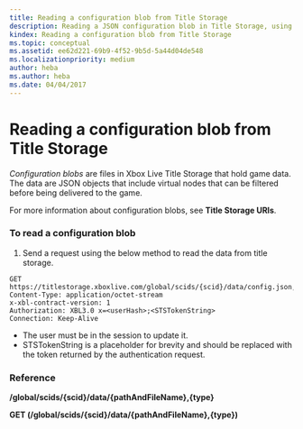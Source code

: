 ```yaml
---
title: Reading a configuration blob from Title Storage
description: Reading a JSON configuration blob in Title Storage, using GET.
kindex: Reading a configuration blob from Title Storage
ms.topic: conceptual
ms.assetid: ee62d221-69b9-4f52-9b5d-5a44d04de548
ms.localizationpriority: medium
author: heba
ms.author: heba
ms.date: 04/04/2017
---
```


# Reading a configuration blob from Title Storage

*Configuration blobs* are files in Xbox Live Title Storage that hold game data.
The data are JSON objects that include virtual nodes that can be filtered before being delivered to the game.

For more information about configuration blobs, see **Title Storage URIs**.


### To read a configuration blob

1.  Send a request using the below method to read the data from title storage.

```http
GET https://titlestorage.xboxlive.com/global/scids/{scid}/data/config.json,config              
Content-Type: application/octet-stream
x-xbl-contract-version: 1
Authorization: XBL3.0 x=<userHash>;<STSTokenString>
Connection: Keep-Alive
```

-   The user must be in the session to update it.
-   STSTokenString is a placeholder for brevity and should be replaced with the token returned by the authentication request.


### Reference

**/global/scids/{scid}/data/{pathAndFileName},{type}**

**GET (/global/scids/{scid}/data/{pathAndFileName},{type})**
